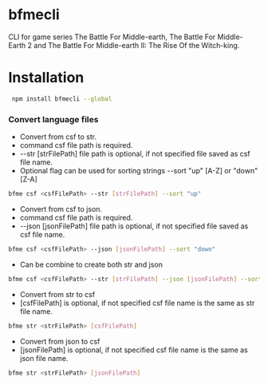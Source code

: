 # bfmecli
CLI for game series The Battle For Middle-earth, The Battle For Middle-Earth 2 and The Battle For Middle-earth II: The Rise Of the Witch-king.

# Installation

```bash
 npm install bfmecli --global
```

### Convert language files

* Convert from csf to str.
* command csf  <csfFilePath> file path is required.
* --str [strFilePath] file path is optional, if not specified file saved as csf file name.
* Optional flag can be used for sorting strings --sort "up" [A-Z] or "down" [Z-A]

```bash
bfme csf <csfFilePath> --str [strFilePath] --sort "up"
```

* Convert from csf to json.
* command csf  <csfFilePath> file path is required.
* --json [jsonFilePath] file path is optional, if not specified file saved as csf file name.

```bash
bfme csf <csfFilePath> --json [jsonFilePath] --sort "down"
```

* Can be combine to create both str and json

```bash
bfme csf <csfFilePath> --str [strFilePath] --json [jsonFilePath] --sort "up"
```


* Convert from str to csf
* [csfFilePath] is optional, if not specified csf file name is the same as str file name.

```bash
bfme str <strFilePath> [csfFilePath]
```

* Convert from json to csf
* [jsonFilePath] is optional, if not specified csf file name is the same as json file name.

```bash
bfme str <strFilePath> [jsonFilePath]
```